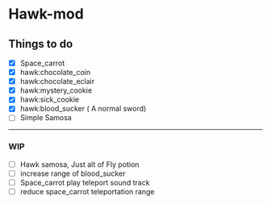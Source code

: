 # Hawk-mod

## Things to do
- [x] Space_carrot
- [x] hawk:chocolate_coin
- [x] hawk:chocolate_eclair
- [x] hawk:mystery_cookie
- [x] hawk:sick_cookie
- [x] hawk:blood_sucker ( A normal sword)
- [ ] Simple Samosa
-------------------------------------------------------------------
### WIP
- [ ] Hawk samosa, Just alt of Fly potion
- [ ] increase range of blood_sucker
- [ ] Space_carrot play teleport sound track 
- [ ] reduce space_carrot teleportation range
